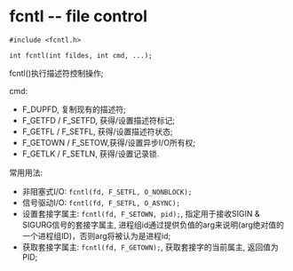 fcntl -- file control
====

    #include <fcntl.h>

    int fcntl(int fildes, int cmd, ...);

fcntl()执行描述符控制操作;

cmd:

* F_DUPFD, 复制现有的描述符;
* F_GETFD / F_SETFD, 获得/设置描述符标记;
* F_GETFL / F_SETFL, 获得/设置描述符状态;
* F_GETOWN / F_SETOW,获得/设置异步I/O所有权;
* F_GETLK / F_SETLN, 获得/设置记录锁.

常用用法:

* 非阻塞式I/O:  	`fcntl(fd, F_SETFL, O_NONBLOCK);`
* 信号驱动I/O:	`fcntl(fd, F_SETFL, O_ASYNC);`
* 设置套接字属主: `fcntl(fd, F_SETOWN, pid);`, 指定用于接收SIGIN & SIGURG信号的套接字属主,
进程组id通过提供负值的arg来说明(arg绝对值的一个进程组ID)，否则arg将被认为是进程id;
* 获取套接字属主: `fcntl(fd, F_GETOWN);`, 获取套接字的当前属主, 返回值为PID;
